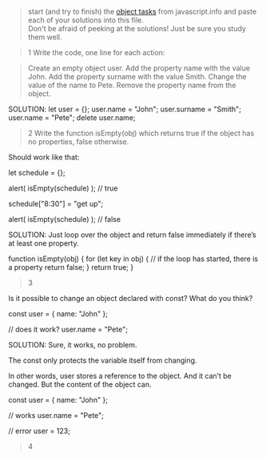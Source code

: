 > start (and try to finish) the [object tasks](https://javascript.info/object) from javascript.info and paste each of your solutions into this file.    
> Don't be afraid of peeking at the solutions!  Just be sure you study them well.

>1
Write the code, one line for each action:

>Create an empty object user.
>Add the property name with the value John.
>Add the property surname with the value Smith.
>Change the value of the name to Pete.
>Remove the property name from the object.

SOLUTION:
let user = {};
user.name = "John";
user.surname = "Smith";
user.name = "Pete";
delete user.name;

>2
Write the function isEmpty(obj) which returns true if the object has no properties, false otherwise.

Should work like that:

let schedule = {};

alert( isEmpty(schedule) ); // true

schedule["8:30"] = "get up";

alert( isEmpty(schedule) ); // false

SOLUTION:
Just loop over the object and return false immediately if there’s at least one property.

function isEmpty(obj) {
  for (let key in obj) {
    // if the loop has started, there is a property
    return false;
  }
  return true;
}

>3

Is it possible to change an object declared with const? What do you think?

const user = {
  name: "John"
};

// does it work?
user.name = "Pete";

SOLUTION:
Sure, it works, no problem.

The const only protects the variable itself from changing.

In other words, user stores a reference to the object. And it can’t be changed. But the content of the object can.

const user = {
  name: "John"
};

// works
user.name = "Pete";

// error
user = 123;

>4




